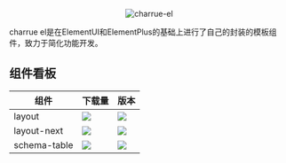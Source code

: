 <p align="center"><img src="https://s2.loli.net/2022/03/08/oaPKJhuYnN1W6dv.png" alt="charrue-el" /></p>

charrue el是在ElementUI和ElementPlus的基础上进行了自己的封装的模板组件，致力于简化功能开发。


## 组件看板

| 组件              | 下载量                                                       | 版本                                                         |
| ----------------- | ------------------------------------------------------------ | ------------------------------------------------------------ |
| layout            | ![](https://img.shields.io/npm/dt/@charrue/layout.svg)       | ![](https://img.shields.io/npm/v/@charrue/layout.svg)        |
| layout-next       | ![](https://img.shields.io/npm/dt/@charrue/layout-next.svg)  | ![](https://img.shields.io/npm/v/@charrue/layout-next.svg)   |
| schema-table      | ![](https://img.shields.io/npm/dt/@charrue/schema-table.svg) | ![](https://img.shields.io/npm/v/@charrue/schema-table.svg)  |

